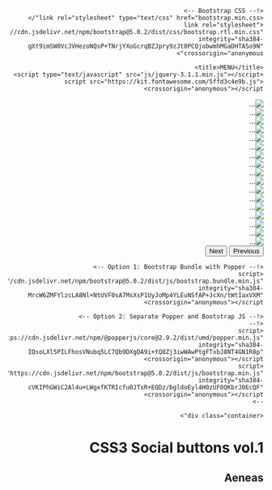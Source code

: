 <!doctype html>
<html lang="ar" dir="rtl">
  <head>
    <!-- Required meta tags -->
    <meta charset="utf-8">
    <meta name="viewport" content="width=device-width, initial-scale=1">

    <!-- Bootstrap CSS -->
    <link rel="stylesheet" type="text/css" href="bootstrap.min.css"/>
    <link rel="stylesheet" href="https://cdn.jsdelivr.net/npm/bootstrap@5.0.2/dist/css/bootstrap.rtl.min.css" integrity="sha384-gXt9imSW0VcJVHezoNQsP+TNrjYXoGcrqBZJpry9zJt8PCQjobwmhMGaDHTASo9N" crossorigin="anonymous">

    <title>MENU</title>
    <script type="text/javascript" src="js/jquery-3.1.1.min.js"></script>
    <script src="https://kit.fontawesome.com/5ffd3c4e9b.js" crossorigin="anonymous"></script>
<script type="text/javascript" src="js/bootstrap.min.js"></script>

<style>
	$basic-dark-color: #212121;
	$basic-light-color: #fff;
	$fb-color: #3b5998;
	$tw-color: #00aced;
	$g-plus: #dd4b39;
	$dribbble: #ea4c89;
	$pinterest: #cb2027;
	$insta: #bc2a8d;
	$in: #007bb6;
    	$vimeo: #1ab7ea;
    	$border-radius: 10px;
    	$font-size: 25px;

/*common styles !!!YOU DON'T NEED THEM */
    	.container {
        	margin: 60px auto 0px auto;
        	text-align: center;
  
    	h1 {
        	font: {
            		family: 'Roboto', sans-serif;
            		weight: 900;
            		size: 30px;
		}
        	text-transform: uppercase;
        	color: $basic-dark-color;
        	letter-spacing: 3px;
    
        span {
        	display: inline-block;
      
        	&:before,
        	&:after {
            		content: "";
            		display: block;
            		width: 34px;
            		height: 2px;
            		background-color: $basic-dark-color;
            		margin: 0px 0px 0px 2px;
        	}
    	}

    	.effect {
       		width: 100%;
        	padding: 50px 0px 70px 0px;
        	background-color: $basic-dark-color;
  
        h2 {
        	color: $basic-light-color;
            	font: {
            	family: 'Playfair Display', serif;
            	weight: 400;
            	size: 25px;
        }
        letter-spacing: 3px;
    }
  
    &:nth-child(2) {
        margin-top: 50px;
    }
  
    &:nth-child(2n+1) {
        background-color: $basic-light-color;
    
        h2 {
            color: $basic-dark-color;
        }
    }
  
    .buttons {
        margin-top: 50px;
        display: flex;
        justify-content: center;
    }
  
    a {
    
        &:last-child {
            margin-right: 0px;
        }
    }

/*common link styles !!!YOU NEED THEM*/
    .effect {
  /*display: flex; !!!uncomment this line !!!*/
  
        a {
            text-decoration: none !important;
            color: $basic-light-color;
            width: 60px;
            height: 60px;
            display: flex;
            align-items: center;
            justify-content: center;
            border-radius: $border-radius;
            margin-right: 20px;
            font-size: $font-size;
            overflow: hidden;
            position: relative;
    
        i {
            position: relative;
            z-index: 3;
        }
    
        &.fb {
            background-color: $fb-color;
        }
    
        &.tw {
            background-color: $tw-color;
        }
    
        &.g-plus {
            background-color: $g-plus;
        }
    
        &.dribbble {
            background-color: $dribbble;
        }
    
        &.pinterest {
            background-color: $pinterest;
        }
    
        &.insta {
            background-color: $insta;
        }
    
        &.in {
            background-color: $in;
        }
    
        &.vimeo {
            background-color: $vimeo;
        }
    }
}

/* aeneas effect */

.effect.aeneas {
  
  a {
    transition: transform 0.4s linear 0s, border-top-left-radius 0.1s linear 0s, border-top-right-radius 0.1s linear 0.1s, border-bottom-right-radius 0.1s linear 0.2s, border-bottom-left-radius 0.1s linear 0.3s;
    
    i {
      transition: transform 0.4s linear 0s;
    }
    
    &:hover {
      transform: rotate(360deg);
      border-radius: 50%;
      
      i {
        transform: rotate(-360deg);
      }
    }
  }
}

</style>

  </head>
  <body>
  <div class="container">
	<div id="carouselExampleControls" class="carousel slide" data-bs-ride="carousel">
  <div class="carousel-inner">
    <div class="carousel-item active">
      <img src="menu/1.jpg" class="d-block w-100" alt="...">
    </div>
    <div class="carousel-item">
      <img src="menu/2.jpg" class="d-block w-100" alt="...">
    </div>
    <div class="carousel-item">
      <img src="menu/3.jpg" class="d-block w-100" alt="...">
    </div>
    <div class="carousel-item">
      <img src="menu/4.jpg" class="d-block w-100" alt="...">
    </div>
    <div class="carousel-item">
      <img src="menu/5.jpg" class="d-block w-100" alt="...">
    </div>
    <div class="carousel-item">
      <img src="menu/6.jpg" class="d-block w-100" alt="...">
    </div>
    <div class="carousel-item">
      <img src="menu/7.jpg" class="d-block w-100" alt="...">
    </div>
    <div class="carousel-item">
      <img src="menu/8.jpg" class="d-block w-100" alt="...">
    </div>
    <div class="carousel-item">
      <img src="menu/9.jpg" class="d-block w-100" alt="...">
    </div>
    <div class="carousel-item">
      <img src="menu/10.jpg" class="d-block w-100" alt="...">
    </div>
    <div class="carousel-item">
      <img src="menu/11.jpg" class="d-block w-100" alt="...">
    </div>
    <div class="carousel-item">
      <img src="menu/12.jpg" class="d-block w-100" alt="...">
    </div>
    <div class="carousel-item">
      <img src="menu/13.jpg" class="d-block w-100" alt="...">
    </div>
    <div class="carousel-item">
      <img src="menu/14.jpg" class="d-block w-100" alt="...">
    </div>
    <div class="carousel-item">
      <img src="menu/15.jpg" class="d-block w-100" alt="...">
    </div>
    <div class="carousel-item">
      <img src="menu/16.jpg" class="d-block w-100" alt="...">
    </div>
    <div class="carousel-item">
      <img src="menu/17.jpg" class="d-block w-100" alt="...">
    </div>
  </div>
  <button class="carousel-control-prev" type="button" data-bs-target="#carouselExampleControls" data-bs-slide="next">
    <span class="carousel-control-prev-icon" aria-hidden="true"></span>
    <span class="visually-hidden">Previous</span>
  </button>
  <button class="carousel-control-next" type="button" data-bs-target="#carouselExampleControls" data-bs-slide="prev">
    <span class="carousel-control-next-icon" aria-hidden="true"></span>
    <span class="visually-hidden">Next</span>
  </button>
</div>
    <!-- Optional JavaScript; choose one of the two! -->

    <!-- Option 1: Bootstrap Bundle with Popper -->
    <script src="https://cdn.jsdelivr.net/npm/bootstrap@5.0.2/dist/js/bootstrap.bundle.min.js" integrity="sha384-MrcW6ZMFYlzcLA8Nl+NtUVF0sA7MsXsP1UyJoMp4YLEuNSfAP+JcXn/tWtIaxVXM" crossorigin="anonymous"></script>

    <!-- Option 2: Separate Popper and Bootstrap JS -->
    <!--
    <script src="https://cdn.jsdelivr.net/npm/@popperjs/core@2.9.2/dist/umd/popper.min.js" integrity="sha384-IQsoLXl5PILFhosVNubq5LC7Qb9DXgDA9i+tQ8Zj3iwWAwPtgFTxbJ8NT4GN1R8p" crossorigin="anonymous"></script>
    <script src="https://cdn.jsdelivr.net/npm/bootstrap@5.0.2/dist/js/bootstrap.min.js" integrity="sha384-cVKIPhGWiC2Al4u+LWgxfKTRIcfu0JTxR+EQDz/bgldoEyl4H0zUF0QKbrJ0EcQF" crossorigin="anonymous"></script>
    -->

    <div class="container">
  <h1>CSS3 Social <span>bu</span>ttons vol.1</h1>
  <div class="effect aeneas">
    <h2>Aeneas</h2>
    <div class="buttons">
      	<a href="#" class="fb" title="Join us on Facebook"><i class="fa fa-facebook" aria-hidden="true"></i></a>
      	<a href="#" class="tw" title="Join us on Twitter"><i class="fa fa-twitter" aria-hidden="true"></i></a>
      	<a href="#" class="g-plus" title="Join us on Google+"><i class="fa fa-google-plus" aria-hidden="true"></i></a>
     	<a href="#" class="dribbble" title="Join us on Dribbble"><i class="fa fa-dribbble" aria-hidden="true"></i></a>
      	<a href="#" class="vimeo" title="Join us on Vimeo"><i class="fa fa-vimeo" aria-hidden="true"></i></a>
	<a href="#" class="pinterest" title="Join us on Pinterest"><i class="fa fa-pinterest-p" aria-hidden="true"></i></a>
      	<a href="#" class="insta" title="Join us on Instagram"><i class="fa fa-instagram" aria-hidden="true"></i></a>
    	<a href="#" class="in" title="Join us on Linked In"><i class="fa fa-linkedin" aria-hidden="true"></i></a>
    </div>
  </div>
  

  </body>
</html>
